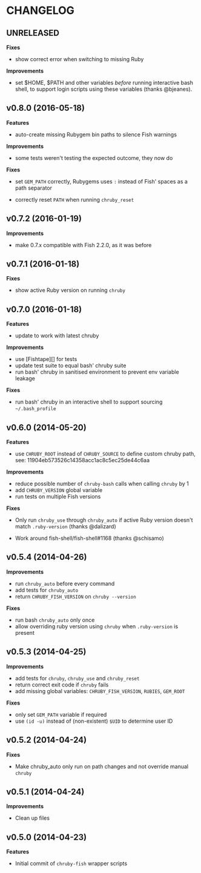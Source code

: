 # CHANGELOG

## UNRELEASED

**Fixes**

- show correct error when switching to missing Ruby

**Improvements**

- set $HOME, $PATH and other variables _before_ running interactive bash shell,
  to support login scripts using these variables (thanks @bjeanes).

## v0.8.0 (2016-05-18)

**Features**

- auto-create missing Rubygem bin paths to silence Fish warnings

**Improvements**

- some tests weren't testing the expected outcome, they now do

**Fixes**

- set `GEM_PATH` correctly, Rubygems uses `:` instead of Fish' spaces as a path
  separator

- correctly reset `PATH` when running `chruby_reset`

## v0.7.2 (2016-01-19)

**Improvements**

- make 0.7.x compatible with Fish 2.2.0, as it was before

## v0.7.1 (2016-01-18)

**Fixes**

- show active Ruby version on running `chruby`

## v0.7.0 (2016-01-18)

**Features**

- update to work with latest chruby

**Improvements**

- use [Fishtape][] for tests
- update test suite to equal bash' chruby suite
- run bash' chruby in sanitised environment to prevent env variable leakage

**Fixes**

- run bash' chruby in an interactive shell to support sourcing `~/.bash_profile`

## v0.6.0 (2014-05-20)

**Features**

- use `CHRUBY_ROOT` instead of `CHRUBY_SOURCE` to define custom chruby path,
  see: 11904eb573526c14358acc1ac8c5ec25de44c6aa

**Improvements**

- reduce possible number of `chruby-bash` calls when calling `chruby` by 1
- add `CHRUBY_VERSION` global variable
- run tests on multiple Fish versions

**Fixes**

- Only run `chruby_use` through `chruby_auto` if active Ruby version doesn't
  match `.ruby-version` (thanks @dalizard)

- Work around fish-shell/fish-shell#1168 (thanks @schisamo)

## v0.5.4 (2014-04-26)

**Improvements**

- run `chruby_auto` before every command
- add tests for `chruby_auto`
- return `CHRUBY_FISH_VERSION` on `chruby --version`

**Fixes**

- run bash `chruby_auto` only once
- allow overriding ruby version using `chruby` when `.ruby-version` is present

## v0.5.3 (2014-04-25)

**Improvements**

- add tests for `chruby`, `chruby_use` and `chruby_reset`
- return correct exit code if `chruby` fails
- add missing global variables: `CHRUBY_FISH_VERSION`, `RUBIES`, `GEM_ROOT`

**Fixes**

- only set `GEM_PATH` variable if required
- use `(id -u)` instead of (non-existent) `$UID` to determine user ID

## v0.5.2 (2014-04-24)

**Fixes**

- Make chruby_auto only run on path changes and not override manual `chruby`

## v0.5.1 (2014-04-24)

**Improvements**

- Clean up files

## v0.5.0 (2014-04-23)

**Features**

- Initial commit of `chruby-fish` wrapper scripts

